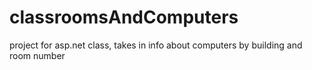 # classroomsAndComputers
project for asp.net class, takes in info about computers by building and room number
